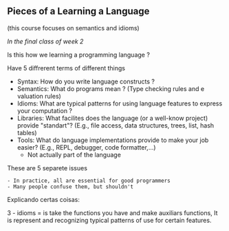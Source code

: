 ## Pieces of a Learning a Language

(this course focuses on semantics and idioms)

*In the final class of week 2*


Is this how we learning a programming language ?

Have 5 diffrerent terms of different things

- Syntax: How do you write language constructs ?
- Semantics: What do programs mean ? (Type checking rules and e valuation rules)
- Idioms: What are typical patterns for using language features to express your computation ?
- Libraries: What facilites does the language (or a well-know project) provide "standart"? (E.g., file access, data structures, trees, list, hash tables)
- Tools: What do language implementations provide to make your job easier? (E.g., REPL, debugger, code formatter,...)
    - Not actually part of the language

These are 5 separete issues

    - In practice, all are essential for good programmers
    - Many people confuse them, but shouldn't


Explicando certas coisas:

3 - idioms = is take the functions you have and make auxiliars functions, It is represent and recognizing typical patterns of use for certain features.